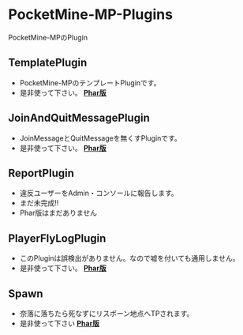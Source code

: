 # PocketMine-MP-Plugins
PocketMine-MPのPlugin
## TemplatePlugin
* PocketMine-MPのテンプレートPluginです。
* 是非使って下さい。
**[Phar版](https://github.com/InkoHX/PocketMine-MP-Plugins/blob/master/Phar/TemplatePlugin_1.0.0dev.phar)**
## JoinAndQuitMessagePlugin
* JoinMessageとQuitMessageを無くすPluginです。
* 是非使って下さい。
**[Phar版](https://github.com/InkoHX/PocketMine-MP-Plugins/blob/master/Phar/JoinAndQuitMessagePlugin_v1.0.2dev.phar)**
## ReportPlugin
* 違反ユーザーをAdmin・コンソールに報告します。
* まだ未完成!!
* Phar版はまだありません
## PlayerFlyLogPlugin
* このPluginは誤検出がありません。なので嘘を付いても通用しません。
* 是非使って下さい。
**[Phar版](https://github.com/InkoHX/PocketMine-MP-Plugins/blob/master/Phar/PlayerFlyLogPlugin_v1.0.1dev.phar)**
## Spawn
* 奈落に落ちたら死なずにリスポーン地点へTPされます。
* 是非使って下さい
**[Phar版](https://github.com/InkoHX/PocketMine-MP-Plugins/blob/master/Phar/Spawn_1.0.2dev.phar)**
